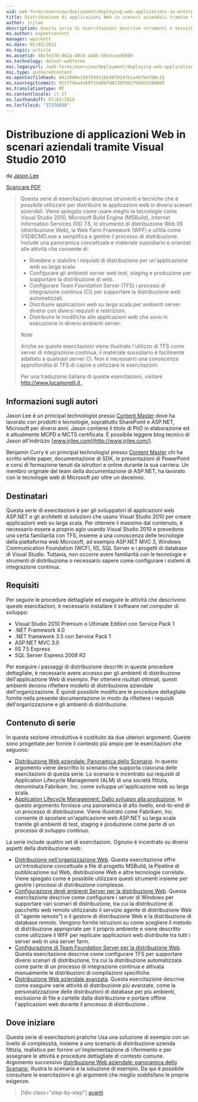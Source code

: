 ```yaml
---
uid: web-forms/overview/deployment/deploying-web-applications-in-enterprise-scenarios/deploying-web-applications-in-enterprise-scenarios
title: Distribuzione di applicazioni Web in scenari aziendali tramite Visual Studio 2010 | Microsoft Docs
author: jrjlee
description: Questa serie di esercitazioni descrive strumenti e tecniche che è possibile utilizzare per distribuire le applicazioni web in diversi scenari aziendali. Viene spiegato come usare meglio...
ms.author: aspnetcontent
manager: wpickett
ms.date: 05/03/2012
ms.topic: article
ms.assetid: 48cfe378-d62a-48c6-a4db-6be3cead6898
ms.technology: dotnet-webforms
msc.legacyurl: /web-forms/overview/deployment/deploying-web-applications-in-enterprise-scenarios/deploying-web-applications-in-enterprise-scenarios
msc.type: authoredcontent
ms.openlocfilehash: 8412000e150f59911bb38f0147b1a487bef60c18
ms.sourcegitcommit: 953ff9ea4369f154d6fd0239599279ddd3280009
ms.translationtype: MT
ms.contentlocale: it-IT
ms.lasthandoff: 07/03/2018
ms.locfileid: "37376838"
---
```

<a name="deploying-web-applications-in-enterprise-scenarios-using-visual-studio-2010"></a>Distribuzione di applicazioni Web in scenari aziendali tramite Visual Studio 2010
====================
da [Jason Lee](https://github.com/jrjlee)

[Scaricare PDF](https://msdnshared.blob.core.windows.net/media/MSDNBlogsFS/prod.evol.blogs.msdn.com/CommunityServer.Blogs.Components.WeblogFiles/00/00/00/63/56/8130.DeployingWebAppsInEnterpriseScenarios.pdf)

> Questa serie di esercitazioni descrive strumenti e tecniche che è possibile utilizzare per distribuire le applicazioni web in diversi scenari aziendali. Viene spiegato come usare meglio le tecnologie come Visual Studio 2010, Microsoft Build Engine (MSBuild), Internet Information Services (IIS) 7.5, lo strumento di distribuzione Web IIS (distribuzione Web), la Web Farm Framework (WFF) e utilità come VSDBCMD.exe a semplifica e gestire il processo di distribuzione. Include una panoramica concettuale e materiale sussidiario e orientati alle attività che consente di:
> 
> - Rivedere e stabilire i requisiti di distribuzione per un'applicazione web su larga scala.
> - Configurare gli ambienti server web test, staging e produzione per supportare la distribuzione di web.
> - Configurare Team Foundation Server (TFS) i processi di integrazione continua (CI) per supportare la distribuzione web automatizzati.
> - Distribuire applicazioni web su larga scala per ambienti server diversi con diversi requisiti e restrizioni.
> - Distribuire le modifiche alle applicazioni web che sono in esecuzione in diversi ambienti server.
> 
> > [!NOTE]
> > Anche se queste esercitazioni viene illustrato l'utilizzo di TFS come server di integrazione continua, il materiale sussidiario è facilmente adattato a qualsiasi server CI. Non è necessario una conoscenza approfondita di TFS di capire e utilizzare le esercitazioni.
> 
> 
> Per una traduzione italiana di queste esercitazioni, visitare [ http://www.lucamorelli.it ](http://www.lucamorelli.it).


## <a name="about-the-authors"></a>Informazioni sugli autori

Jason Lee è un principal technologist presso [Content Master](http://www.contentmaster.com/) dove ha lavorato con prodotti e tecnologie, soprattutto SharePoint e ASP.NET, Microsoft per diversi anni. Jason contiene il titolo di PhD in elaborazione ed è attualmente MCPD e MCTS certificata. È possibile leggere blog tecnico di Jason all'indirizzo [www.jrjlee.com](http://www.jrjlee.com/).

Benjamin Curry è un principal technologist presso [Content Master](http://www.contentmaster.com/) chi ha scritto white paper, documentazione di SDK, le presentazioni di PowerPoint e corsi di formazione tenuti da istruttori e online durante la sua carriera. Un membro originale del team della documentazione di ASP.NET, ha lavorato con le tecnologie web di Microsoft per oltre un decennio.

## <a name="target-audience"></a>Destinatari

Questa serie di esercitazioni è per gli sviluppatori di applicazioni web ASP.NET e gli architetti di soluzioni che usano Visual Studio 2010 per creare applicazioni web su larga scala. Per ottenere il massimo dal contenuto, è necessario essere a proprio agio usando Visual Studio 2010 e prevedono una certa familiarità con TFS, insieme a una conoscenza delle tecnologie della piattaforma web Microsoft, ad esempio ASP.NET MVC 3, Windows Communication Foundation (WCF), IIS, SQL Server e i progetti di database di Visual Studio. Tuttavia, non occorre avere familiarità con le tecnologie e strumenti di distribuzione o necessario sapere come configurare i sistemi di integrazione continua.

## <a name="requirements"></a>Requisiti

Per seguire le procedure dettagliate ed eseguire le attività che descrivono queste esercitazioni, è necessario installare il software nel computer di sviluppo:

- Visual Studio 2010 Premium o Ultimate Edition con Service Pack 1
- .NET Framework 4.0
- .NET framework 3.5 con Service Pack 1
- ASP.NET MVC 3.0
- IIS 7.5 Express
- SQL Server Express 2008 R2

Per eseguire i passaggi di distribuzione descritti in queste procedure dettagliate, è necessario avere accesso per gli ambienti di distribuzione dell'applicazione Web di esempio. Per ottenere risultati ottimali, questi ambienti devono riflettere modello di distribuzione aziendale dell'organizzazione. È quindi possibile modificare le procedure dettagliate fornite nella presente documentazione in modo da riflettere i requisiti dell'organizzazione e gli ambienti di distribuzione.

## <a name="series-contents"></a>Contenuto di serie

In questa sezione introduttiva è costituito da due ulteriori argomenti. Queste sono progettate per fornire il contesto più ampio per le esercitazioni che seguono:

- [Distribuzione Web aziendale: Panoramica dello Scenario](enterprise-web-deployment-scenario-overview.md). In questo argomento viene descritto lo scenario che supporta ciascuna delle esercitazioni di questa serie. Lo scenario è incentrato sui requisiti di Application Lifecycle Management (ALM) di una società fittizia, denominata Fabrikam, Inc. come sviluppa un'applicazione web su larga scala.
- [Application Lifecycle Management: Dallo sviluppo alla produzione](application-lifecycle-management-from-development-to-production.md). In questo argomento fornisce una panoramica di alto livello, end-to-end di un processo di distribuzione. Viene illustrato come Fabrikam, Inc. consente di spostare un'applicazione web ASP.NET su larga scala tramite gli ambienti di test, staging e produzione come parte di un processo di sviluppo continuo.

La serie include quattro set di esercitazioni. Ognuno è incentrato su diversi aspetti della distribuzione web:

- [Distribuzione nell'organizzazione Web](../web-deployment-in-the-enterprise/web-deployment-in-the-enterprise.md). Questa esercitazione offre un'introduzione concettuale a file di progetto MSBuild, la Pipeline di pubblicazione sul Web, distribuzione Web e altre tecnologie correlate. Viene spiegato come è possibile utilizzare questi strumenti insieme per gestire i processi di distribuzione complesse.
- [Configurazione degli ambienti Server per la distribuzione Web](../configuring-server-environments-for-web-deployment/configuring-server-environments-for-web-deployment.md). Questa esercitazione descrive come configurare i server di Windows per supportare vari scenari di distribuzione, tra cui la distribuzione di pacchetto web remoto utilizzando il servizio agente di distribuzione Web (il "agente remoto") o il gestore di distribuzione Web e la distribuzione di database remoto. Vengono fornite istruzioni su come scegliere il metodo di distribuzione appropriate per il proprio ambiente e viene descritto come utilizzare il WFF per replicare applicazioni web distribuite tra tutti i server web in una server farm.
- [Configurazione di Team Foundation Server per la distribuzione Web](../configuring-team-foundation-server-for-web-deployment/configuring-team-foundation-server-for-web-deployment.md). Questa esercitazione descrive come configurare TFS per supportare diversi scenari di distribuzione, tra cui la distribuzione automatizzata come parte di un processo di integrazione continua e attivata manualmente le distribuzioni di compilazioni specifiche.
- [Distribuzione Web aziendale avanzata](../advanced-enterprise-web-deployment/advanced-enterprise-web-deployment.md). Questa esercitazione descrive come eseguire varie attività di distribuzione più avanzate, come la personalizzazione delle distribuzioni di database per più ambienti, esclusione di file e cartelle dalla distribuzione e portare offline l'applicazioni web durante il processo di distribuzione .

## <a name="where-to-start"></a>Dove iniziare

Questa serie di esercitazioni pratiche Usa una soluzione di esempio con un livello di complessità, insieme a uno scenario di distribuzione azienda fittizia, realistico per fornire un'implementazione di riferimento e per assegnare le attività e procedure dettagliate di contesto comune. Argomento successivo [distribuzione Web aziendale: panoramica dello Scenario](enterprise-web-deployment-scenario-overview.md), illustra lo scenario e la soluzione di esempio. Da qui è possibile consultare le esercitazioni e gli argomenti che meglio soddisfano le proprie esigenze.

> [!div class="step-by-step"]
> [avanti](enterprise-web-deployment-scenario-overview.md)
